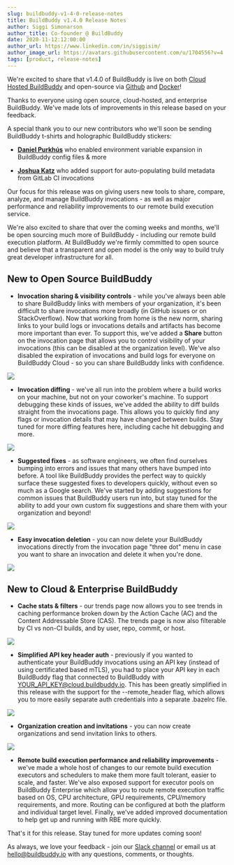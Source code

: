 ```yaml
---
slug: buildbuddy-v1-4-0-release-notes
title: BuildBuddy v1.4.0 Release Notes
author: Siggi Simonarson
author_title: Co-founder @ BuildBuddy
date: 2020-11-12:12:00:00
author_url: https://www.linkedin.com/in/siggisim/
author_image_url: https://avatars.githubusercontent.com/u/1704556?v=4
tags: [product, release-notes]
---
```


We're excited to share that v1.4.0 of BuildBuddy is live on both [Cloud Hosted BuildBuddy](https://app.buildbuddy.io/) and open-source via [Github](https://github.com/buildbuddy-io/buildbuddy) and [Docker](https://github.com/buildbuddy-io/buildbuddy/blob/master/docs/on-prem.md#docker-image)!

Thanks to everyone using open source, cloud-hosted, and enterprise BuildBuddy. We've made lots of improvements in this release based on your feedback.

A special thank you to our new contributors who we'll soon be sending BuildBuddy t-shirts and holographic BuildBuddy stickers:

- [**Daniel Purkhús**](https://github.com/purkhusid) who enabled environment variable expansion in BuildBuddy config files & more

- [**Joshua Katz**](https://github.com/gravypod) who added support for auto-populating build metadata from GitLab CI invocations

Our focus for this release was on giving users new tools to share, compare, analyze, and manage BuildBuddy invocations - as well as major performance and reliability improvements to our remote build execution service.

We're also excited to share that over the coming weeks and months, we'll be open sourcing much more of BuildBuddy - including our remote build execution platform. At BuildBuddy we're firmly committed to open source and believe that a transparent and open model is the only way to build truly great developer infrastructure for all.

## **New to Open Source BuildBuddy**

- **Invocation sharing & visibility controls** - while you've always been able to share BuildBuddy links with members of your organization, it's been difficult to share invocations more broadly (in GitHub issues or on StackOverflow). Now that working from home is the new norm, sharing links to your build logs or invocations details and artifacts has become more important than ever. To support this, we've added a **Share** button on the invocation page that allows you to control visibility of your invocations (this can be disabled at the organization level). We've also disabled the expiration of invocations and build logs for everyone on BuildBuddy Cloud - so you can share BuildBuddy links with confidence.

![](../static/img/blog/share.png)

- **Invocation diffing** - we've all run into the problem where a build works on your machine, but not on your coworker's machine. To support debugging these kinds of issues, we've added the ability to diff builds straight from the invocations page. This allows you to quickly find any flags or invocation details that may have changed between builds. Stay tuned for more diffing features here, including cache hit debugging and more.

![](../static/img/blog/compare.png)

- **Suggested fixes** - as software engineers, we often find ourselves bumping into errors and issues that many others have bumped into before. A tool like BuildBuddy provides the perfect way to quickly surface these suggested fixes to developers quickly, without even so much as a Google search. We've started by adding suggestions for common issues that BuildBuddy users run into, but stay tuned for the ability to add your own custom fix suggestions and share them with your organization and beyond!

![](../static/img/blog/suggested-fixes.png)

- **Easy invocation deletion** - you can now delete your BuildBuddy invocations directly from the invocation page "three dot" menu in case you want to share an invocation and delete it when you're done.

![](../static/img/blog/deletion.png)

## New to Cloud & Enterprise BuildBuddy

- **Cache stats & filters** - our trends page now allows you to see trends in caching performance broken down by the Action Cache (AC) and the Content Addressable Store (CAS). The trends page is now also filterable by CI vs non-CI builds, and by user, repo, commit, or host.

![](../static/img/blog/filtered-trends.png)

- **Simplified API key header auth** - previously if you wanted to authenticate your BuildBuddy invocations using an API key (instead of using certificated based mTLS), you had to place your API key in each BuildBuddy flag that connected to BuildBuddy with YOUR_API_KEY@cloud.buildbuddy.io. This has been greatly simplified in this release with the support for the --remote_header flag, which allows you to more easily separate auth credentials into a separate .bazelrc file.

![](../static/img/blog/api-header.png)

- **Organization creation and invitations** - you can now create organizations and send invitation links to others.

![](../static/img/blog/org-invites.png)

- **Remote build execution performance and reliability improvements** - we've made a whole host of changes to our remote build execution executors and schedulers to make them more fault tolerant, easier to scale, and faster. We've also exposed support for executor pools on BuildBuddy Enterprise which allow you to route remote execution traffic based on OS, CPU architecture, GPU requirements, CPU/memory requirements, and more. Routing can be configured at both the platform and individual target level. Finally, we've added improved documentation to help get up and running with RBE more quickly.

That's it for this release. Stay tuned for more updates coming soon!

As always, we love your feedback - join our [Slack channel](https://slack.buildbuddy.io) or email us at <hello@buildbuddy.io> with any questions, comments, or thoughts.
